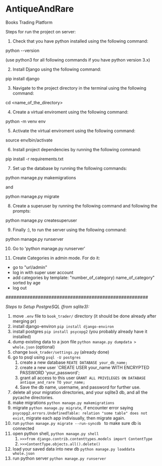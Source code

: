 # AntiqueAndRare
Books Trading Platform


Steps for run the project on server:
1. Check that you have python installed using the following command:

  python --version

(use python3 for all following commands if you have python version 3.x)

2. Install Django using the following command:

  pip install django
  
3. Navigate to the project directory in the terminal using the following command:

  cd <name_of_the_directory>
  
4. Create a virtual enviroment using the following command:

  python -m venv env
  
5. Activate the virtual enviroment using the following command:

  source env/bin/activate
  
6. Install project dependencies by running the following command:

  pip install -r requirements.txt
  
7. Set up the database by running the following commands:

  python manage.py makemigrations

and 
 
  python manage.py migrate
  
8. Create a superuser by running the following command and following the prompts:

  python manage.py createsuperuser

9. Finally :), to run the server using the following command:

  python manage.py runserver

10. Go to 'python manage.py runserver'

11. Create Categories in admin mode. For do it:
 - go to "url/admin"
 - log in with super user account
 - add categories by template: "number_of_category) name_of_category" sorted by age
 - log out





#####################################################


*Steps to Setup PostgreSQL (from sqlite3):*
1. move `.env` file to `book_trader/` directory (it should be done already after merging pr)
2. install django-environ `pip install django-environ`
3. install postgres `pip install psycopg2` (you probably already have it installed)
4. dump existing data to a json file `python manage.py dumpdata > whole.json` (optional)
5. change `book_trader/settings.py` (already done)
6. go to psql using `psql -U postgres`
    1. create a new database `REATE DATABASE your_db_name;`
    2. create a new user `CREATE USER your_name WITH ENCRYPTED PASSWORD 'your_password';
    3. grant all access to this user `GRANT ALL PRIVILEGES ON DATABASE antique_and_rare TO your_name;`
    4. Save the db name, username, and password for further use. 
7. delete all your migration directories, and your sqlite3 db, and all the pycache directories.
8. make migrations `python manage.py makemigrations`
9. migrate `python manage.py migrate`, if encounter error saying `psycopg2.errors.UndefinedTable: relation "some table" does not exist`, migrate each app indivisually, then migrate again.
10. run `python manage.py migrate --run-syncdb ` to make sure db is connected
11. open python shell, `python manage.py shell`
    1. `>>>from django.contrib.contenttypes.models import ContentType`
    2. `>>>ContentType.objects.all().delete()`
12. load your saved data into new db `python manage.py loaddata whole.json`
13. run python server `python manage.py runserver`
  
